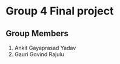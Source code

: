 # Group 4 Final project <br/>
## Group Members
1. Ankit Gayaprasad Yadav <br/>
2. Gauri Govind Rajulu 

